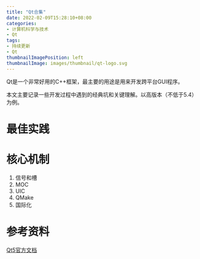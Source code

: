 ```yaml
---
title: "Qt合集"
date: 2022-02-09T15:28:10+08:00
categories:
- 计算机科学与技术
- Qt
tags:
- 持续更新
- Qt
thumbnailImagePosition: left
thumbnailImage: images/thumbnail/qt-logo.svg
---
```

Qt是一个非常好用的C++框架，最主要的用途是用来开发跨平台GUI程序。
<!--more-->
本文主要记录一些开发过程中遇到的经典坑和关键理解。以高版本（不低于5.4）为例。
# 最佳实践
# 核心机制
1. 信号和槽
1. MOC
1. UIC
1. QMake
1. 国际化
# 参考资料
[Qt5官方文档](https://doc.qt.io/qt-5/classes.html)